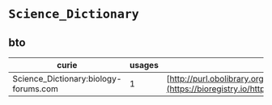 # `Science_Dictionary`

## bto

| curie                                 |   usages | nodes                                                                                                           |
|---------------------------------------|----------|-----------------------------------------------------------------------------------------------------------------|
| Science_Dictionary:biology-forums.com |        1 | [http://purl.obolibrary.org/obo/BTO:0005319](https://bioregistry.io/http://purl.obolibrary.org/obo/BTO:0005319) |
